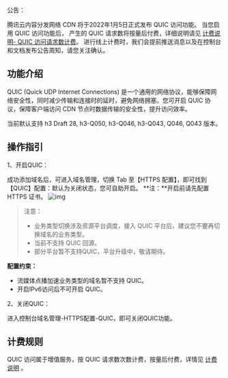 公告：

腾讯云内容分发网络 CDN 将于2022年1月5日正式发布 QUIC 访问功能。
当您启用 QUIC 访问功能后， 产生的 QUIC 请求数将按量后付费，详细说明请见 [计费说明- QUIC 访问请求数计费](https://intl.cloud.tencent.com/zh/document/product/228/2949)。
进行线上计费时，我们会提前推送消息以及在控制台和文档发布公告周知，请您关注确认。

## 功能介绍

QUIC (Quick UDP Internet Connections) 是一个通用的网络协议，能够保障网络安全性，同时减少传输和连接时的延时，避免网络拥塞。您可开启 QUIC 协议，保障客户端访问 CDN 节点时数据传输的安全性，提升访问效率。

当前默认支持 h3 Draft 28, h3-Q050, h3-Q046, h3-Q043, Q046, Q043 版本。

## 操作指引

1、开启QUIC：

成功添加域名后，可进入域名管理，切换 Tab 至【HTTPS 配置】，即可找到【QUIC】配置：默认为关闭状态，您可自助开启。
**注：**开启前请先配置 HTTPS 证书。
![img](https://tva1.sinaimg.cn/large/008i3skNgy1gy2n1viwjjj30pf034t8t.jpg)

> 注意：
>
> - 业务类型切换涉及资源平台调度，接入 QUIC 平台后，建议您不要再切换域名的业务类型。
> - 当前不支持 QUIC 回源。
> - 部分平台暂不支持QUIC，平台升级中，敬请期待。

**配置约束：**

- 流媒体点播加速业务类型的域名暂不支持 QUIC。
- 开启IPv6访问后不可开启 QUIC。

2、关闭QUIC：

进入控制台域名管理-HTTPS配置-QUIC，即可关闭QUIC功能。

## 计费规则

QUIC 访问属于增值服务，按 QUIC 请求数次数计费，按量后付费，详情见 [计费说明](https://intl.cloud.tencent.com/zh/document/product/228/2949) 。